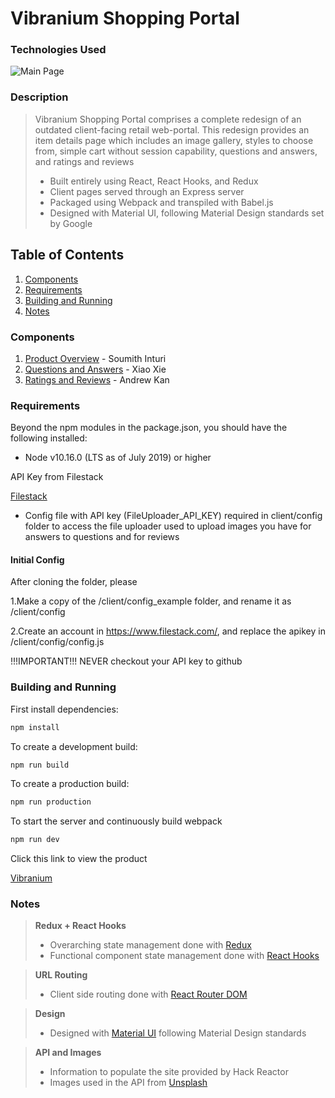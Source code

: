 # Vibranium Shopping Portal

### Technologies Used
![Main Page](documentation/Logos.png)

### Description
> Vibranium Shopping Portal comprises a complete redesign of an outdated client-facing retail web-portal. This redesign provides an item details page which includes an image gallery, styles to choose from, simple cart without session capability, questions and answers, and ratings and reviews
>
> - Built entirely using React, React Hooks, and Redux
> - Client pages served through an Express server
> - Packaged using Webpack and transpiled with Babel.js
> - Designed with Material UI, following Material Design standards set by Google

## Table of Contents

1. [Components](#components)
2. [Requirements](#requirements)
3. [Building and Running](#building-and-running)
4. [Notes](#notes)

### Components

1. [Product Overview](documentation/overview/README.md) - Soumith Inturi
2. [Questions and Answers](documentation/questions/README.md) - Xiao Xie
3. [Ratings and Reviews](documentation/reviews/README.md) - Andrew Kan

### Requirements

Beyond the npm modules in the package.json, you should have the following installed:

- Node v10.16.0 (LTS as of July 2019) or higher

API Key from Filestack

[Filestack](https://www.filestack.com/)

- Config file with API key (FileUploader_API_KEY) required in client/config folder to access the file uploader used to upload images you have for answers to questions and for reviews

#### Initial Config

After cloning the folder, please

1.Make a copy of the /client/config_example folder, and rename it as /client/config

2.Create an account in https://www.filestack.com/, and replace the apikey in /client/config/config.js

!!!IMPORTANT!!! NEVER checkout your API key to github

### Building and Running

First install dependencies:

```sh
npm install
```

To create a development build:

```sh
npm run build
```

To create a production build:

```sh
npm run production
```

To start the server and continuously build webpack

```sh
npm run dev
```

Click this link to view the product

[Vibranium](http://localhost:3000/shop/1)

### Notes

> **Redux + React Hooks**
>
> - Overarching state management done with [Redux](https://redux.js.org)
> - Functional component state management done with [React Hooks](https://reactjs.org/docs/hooks-intro.html)

> **URL Routing**
>
> - Client side routing done with [React Router DOM](https://reacttraining.com/react-router/web/guides/quick-start)

> **Design**
>
> - Designed with [Material UI](https://material-ui.com/) following Material Design standards

> **API and Images**
>
> - Information to populate the site provided by Hack Reactor
> - Images used in the API from [Unsplash](https://unsplash.com/)